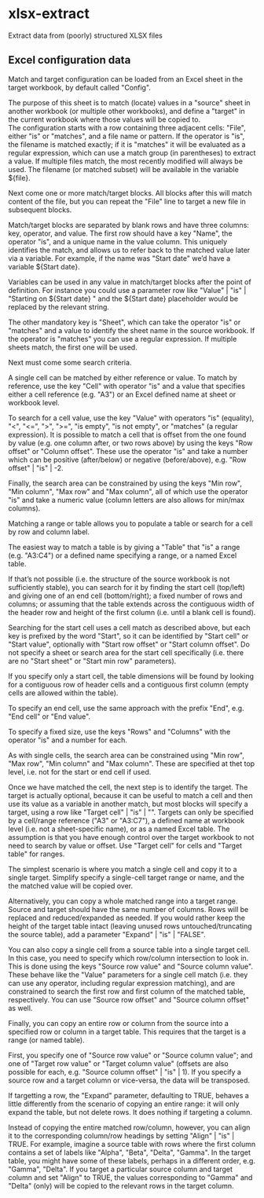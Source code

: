 # xlsx-extract

Extract data from (poorly) structured XLSX files

## Excel configuration data

Match and target configuration can be loaded from an Excel sheet in the target workbook, by default called "Config".

The purpose of this sheet is to match (locate) values in a "source" sheet in another workbook (or multiple other workbooks), and define a "target" in the current workbook where those values will be copied to.						
The configuration starts with a row containing three adjacent cells: "File", either "is" or "matches", and a file name or pattern. If the operator is "is", the filename is matched exactly; if it is "matches" it will be evaluated as a regular expression, which can use a match group (in parentheses) to extract a value. If multiple files match, the most recently modified will always be used. The filename (or matched subset) will be available in the variable ${file}.

Next come one or more match/target blocks. All blocks after this will match content of the file, but you can repeat the "File" line to target a new file in subsequent blocks.

Match/target blocks are separated by blank rows and have three columns: key, operator, and value. The first row should have a key "Name", the operator "is", and a unique name in the value column. This uniquely identifies the match, and allows us to refer back to the matched value later via a variable. For example, if the name was "Start date" we’d have a variable ${Start date}.

Variables can be used in any value in match/target blocks after the point of definition. For instance you could use a parameter row like "Value" | "is" | "Starting on ${Start date} " and the ${Start date} placeholder would be replaced by the relevant string.

The other mandatory key is "Sheet", which can take the operator "is" or "matches" and a value to identify the sheet name in the source workbook. If the operator is "matches" you can use a regular expression. If multiple sheets match, the first one will be used.

Next must come some search criteria.

A single cell can be matched by either reference or value. To match by reference, use the key "Cell" with operator "is" and a value that specifies either a cell reference (e.g. "A3") or an Excel defined name at sheet or workbook level.

To search for a cell value, use the key "Value" with operators "is" (equality), "<", "<=", ">", ">=", "is empty", "is not empty", or "matches" (a regular expression). It is possible to match a cell that is offset from the one found by value (e.g. one column after, or two rows above) by using the keys "Row offset" or "Column offset". These use the operator "is" and take a number which can be positive (after/below) or negative (before/above), e.g. "Row offset" | "is" | -2.

Finally, the search area can be constrained by using the keys "Min row", "Min column", "Max row" and "Max column", all of which use the operator "is" and take a numeric value (column letters are also allows for min/max columns).

Matching a range or table allows you to populate a table or search for a cell by row and column label.

The easiest way to match a table is by giving a "Table" that "is" a range (e.g. "A3:C4") or a defined name specifying a range, or a named Excel table.

If that’s not possible (i.e. the structure of the source workbook is not sufficiently stable), you can search for it by finding the start cell (top/left) and giving one of an end cell (bottom/right); a fixed number of rows and columns; or assuming that the table extends across the contiguous width of the header row and height of the first column (i.e. until a blank cell is found).

Searching for the start cell uses a cell match as described above, but each key is prefixed by the word "Start", so it can be identified by "Start cell" or "Start value", optionally with "Start row offset" or "Start column offset". Do not specify a sheet or search area for the start cell specifically (i.e. there are no "Start sheet" or "Start min row" parameters).

If you specify only a start cell, the table dimensions will be found by looking for a contiguous row of header cells and a contiguous first column (empty cells are allowed within the table).

To specify an end cell, use the same approach with the prefix "End", e.g. "End cell" or "End value".

To specify a fixed size, use the keys "Rows" and "Columns" with the operator "is" and a number for each.

As with single cells, the search area can be constrained using "Min row", "Max row", "Min column" and "Max column". These are specified at thet top level, i.e. not for the start or end cell if used.

Once we have matched the cell, the next step is to identify the target. The target is actually optional, because it can be useful to match a cell and then use its value as a variable in another match, but most blocks will specify a target, using a row like "Target cell" | "is" | "<reference>". Targets can only be specified by a cell/range reference ("A3" or "A3:C7"), a defined name at workbook level (i.e. not a sheet-specific name), or as a named Excel table. The assumption is that you have enough control over the target workbook to not need to search by value or offset. Use "Target cell" for cells and "Target table" for ranges.

The simplest scenario is where you match a single cell and copy it to a single target. Simplify specify a single-cell target range or name, and the the matched value will be copied over.

Alternatively, you can copy a whole matched range into a target range. Source and target should have the same number of columns. Rows will be replaced and reduced/expanded as needed. If you would rather keep the height of the target table intact (leaving unused rows untouched/truncating the source table), add a parameter "Expand" | "is" | "FALSE".

You can also copy a single cell from a source table into a single target cell. In this case, you need to specify which row/column intersection to look in. This is done using the keys "Source row value" and "Source column value". These behave like the "Value" parameters for a single cell match (i.e. they can use any operator, including regular expression matching), and are constrained to search the first row and first column of the matched table, respectively. You can use "Source row offset" and "Source column offset" as well.

Finally, you can copy an entire row or column from the source into a specified row or column in a target table. This requires that the target is a range (or named table).

First, you specify one of "Source row value" or "Source column value"; and one of "Target row value" or "Target column value" (offsets are also possible for each, e.g. "Source column offset" | "is" | 1). If you specify a source row and a target column or vice-versa, the data will be transposed.

If targetting a row, the "Expand" parameter, defaulting to TRUE, behaves a little differently from the scenario of copying an entire range: it will only expand the table, but not delete rows. It does nothing if targeting a column.

Instead of copying the entire matched row/column, however, you can align it to the corresponding column/row headings by setting "Align" | "is" | TRUE. For example, imagine a source table with rows where the first column contains a set of labels like "Alpha", "Beta", "Delta", "Gamma". In the target table, you might have some of these labels, perhaps in a different order, e.g. "Gamma", "Delta". If you target a particular source column and target column and set "Align" to TRUE, the values corresponding to "Gamma" and "Delta" (only) will be copied to the relevant rows in the target column.